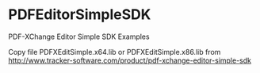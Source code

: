 # PDFEditorSimpleSDK
PDF-XChange Editor Simple SDK Examples

Copy file PDFXEditSimple.x64.lib or PDFXEditSimple.x86.lib from http://www.tracker-software.com/product/pdf-xchange-editor-simple-sdk